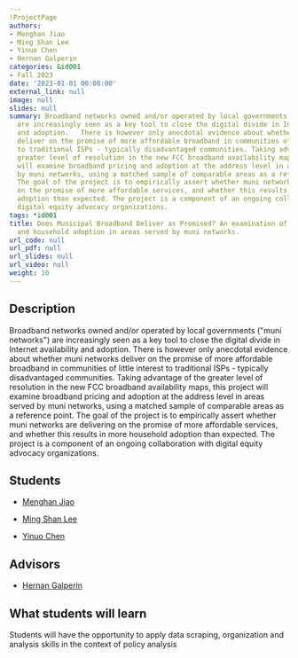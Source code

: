 ```yaml
---
!ProjectPage
authors:
- Menghan Jiao
- Ming Shan Lee
- Yinuo Chen
- Hernan Galperin
categories: &id001
- Fall 2023
date: '2023-01-01 00:00:00'
external_link: null
image: null
slides: null
summary: Broadband networks owned and/or operated by local governments ("muni networks")
  are increasingly seen as a key tool to close the digital divide in Internet availability
  and adoption.   There is however only anecdotal evidence about whether muni networks
  deliver on the promise of more affordable broadband in communities of little interest
  to traditional ISPs - typically disadvantaged communities. Taking advantage of the
  greater level of resolution in the new FCC broadband availability maps, this project
  will examine broadband pricing and adoption at the address level in areas served
  by muni networks, using a matched sample of comparable areas as a reference point.
  The goal of the project is to empirically assert whether muni networks are delivering
  on the promise of more affordable services, and whether this results in more household
  adoption than expected. The project is a component of an ongoing collaboration with
  digital equity advocacy organizations.
tags: *id001
title: Does Municipal Broadband Deliver as Promised? An examination of broadband pricing
  and household adoption in areas served by muni networks.
url_code: null
url_pdf: null
url_slides: null
url_video: null
weight: 10
---
```

## Description

Broadband networks owned and/or operated by local governments (&#34;muni networks&#34;) are increasingly seen as a key tool to close the digital divide in Internet availability and adoption.   There is however only anecdotal evidence about whether muni networks deliver on the promise of more affordable broadband in communities of little interest to traditional ISPs - typically disadvantaged communities. Taking advantage of the greater level of resolution in the new FCC broadband availability maps, this project will examine broadband pricing and adoption at the address level in areas served by muni networks, using a matched sample of comparable areas as a reference point. The goal of the project is to empirically assert whether muni networks are delivering on the promise of more affordable services, and whether this results in more household adoption than expected. The project is a component of an ongoing collaboration with digital equity advocacy organizations.





## Students

* [Menghan Jiao](../../../author/menghan-jiao)

* [Ming Shan Lee](../../../author/ming-shan-lee)

* [Yinuo Chen](../../../author/yinuo-chen)

## Advisors

* [Hernan Galperin](../../../author/hernan-galperin)

## What students will learn

Students will have the opportunity to apply data scraping, organization and analysis skills in the context of policy analysis